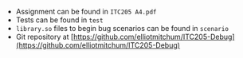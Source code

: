 - Assignment can be found in `ITC205 A4.pdf`
- Tests can be found in `test`
- `library.so` files to begin bug scenarios can be found in `scenario`
- Git repository at [https://github.com/elliotmitchum/ITC205-Debug](https://github.com/elliotmitchum/ITC205-Debug)

